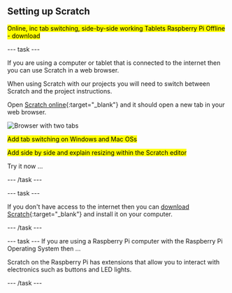 ## Setting up Scratch

<mark>
Online, inc tab switching, side-by-side working
Tablets
Raspberry Pi
Offline - download
</mark>

--- task ---

If you are using a computer or tablet that is connected to the internet then you can use Scratch   in a web browser. 

When using Scratch with our projects you will need to switch between Scratch and the project instructions. 

Open [Scratch online](https://scratch.mit.edu/){:target="_blank"} and it should open a new tab in your web browser. 

![Browser with two tabs]()

<mark>Add tab switching on Windows and Mac OSs</mark>

<mark>Add side by side and explain resizing within the Scratch editor</mark>

Try it now ...

--- /task ---

--- task ---

If you don't have access to the internet then you can [download Scratch](https://scratch.mit.edu/download){:target="_blank"} and install it on your computer.

--- /task ---

--- task ---
If you are using a Raspberry Pi computer with the Raspberry Pi Operating System then ...

Scratch on the Raspberry Pi has extensions that allow you to interact with electronics such as buttons and LED lights. 

--- /task ---


